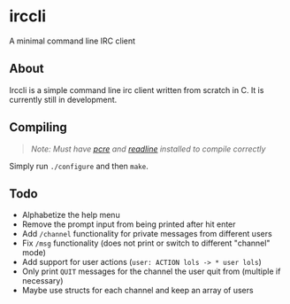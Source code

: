 # irccli
A minimal command line IRC client

## About

Irccli is a simple command line irc client written from scratch in C. It is currently still in development.

## Compiling
> _Note: Must have [pcre](http://www.pcre.org/) and [readline](https://cnswww.cns.cwru.edu/php/chet/readline/rltop.html) installed to compile correctly_

Simply run `./configure` and then `make`.

## Todo
- Alphabetize the help menu
- Remove the prompt input from being printed after hit enter
- Add `/channel` functionality for private messages from different users
 - Fix `/msg` functionality (does not print or switch to different "channel" mode)
- Add support for user actions (`user: ACTION lols -> * user lols`)
- Only print `QUIT` messages for the channel the user quit from (multiple if necessary)
 - Maybe use structs for each channel and keep an array of users
